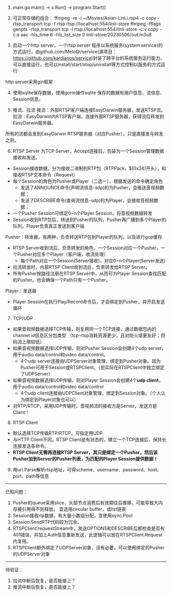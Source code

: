 1. main.go
main() -> s.Run() -> program.Start()

2. 可正常存储的组合：
ffmpeg -re -i ~/Movies/Asian-LinLi.mp4 -c copy -rtsp_transport tcp -f rtsp rtsp://localhost:554/linli-store
ffmpeg -fflags genpts -rtsp_transport tcp -i rtsp://localhost:554/linli-store -c:v copy -c:a aac -hls_time 6 -hls_list_size 0 linli-store/20230506/out.m3u8

3. 启动一个http server，一个rtsp server
程序以系统服务(system service)的方式运行，由github.com/MeloQi/service(源项目：https://github.com/kardianos/service)封装了跨平台的系统服务运行能力。
可以直接运行，也可以install/start/stop/uninstall等方式控制以服务的方式运行

http server采用gin框架

4. 使用sqlite保存数据，使用gorm操作sqlite
保存的数据有用户信息、流信息、Session信息。

5. 推流、拉流
推流：外部RTSP客户端连接EasyDarwin服务器，发送RTSP流。
拉流：EasyDarwin内RTSP客户端，连接外部RTSP服务器，获得流后转发到EasyDarwin服务器。

所有的流都会发到EasyDarwin RTSP服务器（对应Pusher），只是直接发与转发之别。

6. RTSP Server
为TCP Server，Accept连接后，包装为一个Session管理数据接收和发送。
- Session接收数据，分为接收二进制的RTP包（RTPPack，$(0x24)开头），和接收RTSP文本命令（Request）
- 每个Session的角色为Pusher或Player（二选一），根据发送的命令确定角色
  - 发送了ANNOUNCE命令(声明流信息-sdp)的为Pusher，会推送音视频数据；
  - 发送了DESCRIBE命令(查询流信息-sdp)的为Player，会接收音视频数据；
- 一个Pusher Session可绑定0~n个Player Session，将音视频数据转发
- Session收到RTP包后，转送到Pusher的队列，Pusher再广播到多个Player的队列，Player负责真正发送到客户端

Pusher：转发器，有两种，负责转送RTP包到Player的队列，以及进行gop缓存
- RTSP Server收到流后，负责转发的角色，一个Session对应一个Pusher，一个Pusher对应多个Player（客户端，收流处理）
  - 每个Path对应一个Session(Server接收)，对应0~n个Player(Server发送)
- 拉流转发时，内部RTSP Client收到流后，负责转发给RTSP Server。
- 所有Pusher按路径注册在RTSP Server中，从而可为Player Session查找匹配的Pusher。也会确保一个Path只有一个Pusher。

Player：发送器
- Player Session在执行Play/Record命令后，才会绑定到Pusher，并开启发送循环

7. TCP/UDP
- 如果音视频数据选择TCP传输，则复用同一个TCP连接，通过数据包内的channel id信息区分包类型 （tcp-rtsp消耗资源更少，且对防火墙更友好；但码流上限较低）
- 如果音视频数据选择UDP传输，则对Pusher Session会创建4个udp server，用于audio data/control和video data/control。
  - 4个udp server连接由UDPServer对象管理，绑定到Pusher对象。因为Pusher可用于Session或RTSPClient。（但实际在RTSPClient中独立绑定了UDPServer）
- 如果音视频数据选择UDP传输，则对Player Session会创建4个**udp client**，用于audio data/control和video data/control
  - 4个udp client连接由UDPClient对象管理，绑定到Session对象。（个人认为绑定到Player对象也可以）
- 对RTP/RTCP，采用UDP传输时，音视频流的接收方是Server，发送方是Client！

8. RTSP Client
- 默认选择TCP传输RTP/RTCP，可指定用UDP
- 与HTTP Client不同，RTSP Client是有状态的，建立一个TCP连接后，保持长连接发送各命令。
- **RTSP Client无需再连接RTSP Server，其只是绑定一个Pusher，然后该Pusher加到Server的Pusher列表，为匹配的Player Session提供数据！**

9. 用url.Parse解析rtsp地址，可得scheme、username、password、host、port、path等信息

------
已知问题：
1. Pusher的queue采用slice，头部节点消费后有效期往后推移。可能导致大内存被引用得不到释放。
宜选用circular buffer，或list链表
2. Session接收rtp数据，有大量小数组分配，宜使用sync.Pool
3. Session.SendRTP代码较为冗余。
4. RTSPClient.requestStream中，发送OPTIONS和DESCRIBE后都检查是否有401错误，并加上Auth信息重新发送，此逻辑可以放在RTSPClient.Request内复用。
5. RTSPClient额外绑定了UDPServer对象，没有必要，可以使用绑定的Pusher的UDPServer对象

------
待验证：
1. 拉流中断后恢复，是否能接上？
2. 推流中断后恢复，是否能接上？
